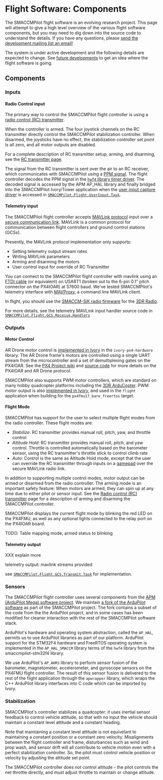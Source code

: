 # Flight Software: Components

The SMACCMPilot flight software is an evolving research project. This page will
attempt to give a high level overview of the various flight software components,
but you may need to dig down into the source code to understand the details. If
you have any questions, please [send the development mailing list an
email!](/about.html)

The system is under active development and the following details are expected to
change. See [future developments][] to get an idea where the flight software is
going.

[future developments]: flight-future.html

## Components


### Inputs


#### Radio Control input
The primary way to control the SMACCMPilot flight controller is using a [radio
control (RC) transmitter][hardware-rc].

[hardware-rc]: ../hardware/rc-controller.html

When the controller is armed. The four joystick channels on the RC transmitter
directly control the SMACCMPilot stabilization controller. When disarmed, the
joysticks have no effect, the stabilization controller set point is all zero,
and all motor outputs are disabled.

For a complete description of RC transmitter setup, arming, and disarming,
see the [RC transmitter page][hardware-rc].

The signal from the RC transmitter is sent over the air to an RC receiver, which
communicates with SMACCMPilot using a [PPM signal][ppm-signal]. The flight
controller decodes the PPM signal in the [`hwf4` library timer
driver][hwf4-timer]. The decoded signal is accessed by the APM AP\_HAL library
and finally bridged into the SMACCMPilot Ivory/Tower application when the [user
input capture driver][userinput-c] is accessed in
[`SMACCMPilot.Flight.UserInput.Task`][userinput-ivory].


[ppm-signal]: http://skymixer.net/electronics/84-rc-receivers/78-rc-ppm-signal
[hwf4-timer]: http://github.com/GaloisInc/smaccmpilot-stm32f4/blob/master/src/bsp/hwf4/include/hwf4/timer.h
[userinput-c]: http://github.com/GaloisInc/smaccmpilot-stm32f4/blob/master/src/apwrapper/include/apwrapper/userinput_capture.h 
[userinput-ivory]: http://github.com/GaloisInc/smaccmpilot-stm32f4/blob/master/src/flight/SMACCMPilot/Flight/UserInput/Task.hs

#### Telemetry input

The SMACCMPilot flight controller accepts [MAVLink protocol][mavlink] input over
a [secure communication link][commsec].
MAVLink is a common protocol for communication between flight controllers and
ground control stations (GCSs).

Presently, the MAVLink protocol implementation only supports:

* Setting telemetry output stream rates
* Writing MAVLink parameters
* Arming and disarming the motors
* User control input for override of RC Transmitter

You can connect to the SMACCMPilot flight controller with mavlink using an [FTDI
cable][ftdi-cable] (or equivalent) on USART1 (broken out to the  6-pin 0.1"
pitch connector on the PX4IOAR) at 57600 baud. We've tested SMACCMPilot's
telemetry interface with [MAVProxy][], a command line MAVLink client.

In flight, you should use the [SMACCM-SiK radio firmware][smaccm-sik] for
the [3DR Radio][].

For more details, see the telemetry MAVLink input handler source code in
[`SMACCMPilot.Flight.GCS.Receive.Handlers`][rx-handlers]

[smaccm-sik]: gcs-smaccm-sik.html
[commsec]: gcs-commsec.html
[3DR Radio]: gcs-commsec.html
[rx-handlers]: http://github.com/GaloisInc/smaccmpilot-stm32f4/blob/master/src/flight/SMACCMPilot/Flight/GCS/Receive/Handlers.hs

### Outputs

#### Motor Control

AR Drone motor control is [implemented in Ivory][ioar-impl] in the
`ivory-px4-hardware` library.  The AR Drone frame's motors are controlled using
a single UART stream from the microcontroller and a set of demultiplexing gates
on the PX4IOAR. See the [PX4 Project wiki][px4-ardrone-wiki] and [source
code][px4-ardrone-src] for more details on the PX4IOAR and AR Drone protocol.

[ioar-impl]: http://github.com/GaloisInc/smaccmpilot-stm32f4/blob/master/src/ivory-px4-hw/SMACCMPilot/Hardware/PX4IOAR/MotorControl.hs
[px4-ardrone-src]: http://github.com/PX4/Firmware/blob/master/src/drivers/ardrone_interface/ardrone_motor_control.c 
[px4-ardrone-wiki]: http://pixhawk.ethz.ch/px4/airframes/ar_drone

SMACCMPilot also supports PWM motor controllers, which are standard on many
hobby quadcopter platforms including the [3DR ArduCopter][3dr-arducopter]. PWM
motor output is also [implemented in Ivory][pwm-impl], and used in the `flight`
application when building for the `px4fmu17_bare_freertos` target.

[pwm-impl]: http://github.com/GaloisInc/smaccmpilot-stm32f4/blob/master/src/ivory-px4-hw/SMACCMPilot/Hardware/PX4IOAR/MotorControl.hs]
[3dr-arducopter]: http://store.3drobotics.com/products/3dr-arducopter-quad-c-frame-kit-1

#### Flight Mode

SMACCMPilot has support for the user to select multiple flight modes from the
radio controller. These flight modes are:

* *Stabilize*: RC transmitter provides manual roll, pitch, yaw, and throttle
  control
* *Altitude Hold*: RC transmitter provides manual roll, pitch, and yaw control.
  Throttle is controlled automatically based on the barometer sensor, using the
  RC transmitter's throttle stick to control climb rate
* *Auto*: Control is the same as Altitude Hold mode, except that the user can
  override the RC transmitter through inputs on a [gamepad][] over the secure
  MAVLink radio link.

[gamepad]: gcs-gamepad.html

In addition to supporting multiple control modes, motor output can be armed or
disarmed from the radio controller. The arming mode is an important safety
feature: When motors are armed, they can spin up at any time due to either pilot
or sensor input. See the [Radio control (RC) transmitter][hardware-rc] page for
a description of arming and disarming the SMACCMPilot controller.

SMACCMPilot displays the current flight mode by blinking the red LED on the
PX4FMU, as well as any optional lights connected to the relay port on the
PX4IOAR board.

TODO: Table mapping mode, armed status to blinking

#### Telemetry output

XXX explain more

telemetry output: mavlink streams provided

see [`SMACCMPilot.Flight.GCS.Transmit.Task`][tx-task] for implementation.

[tx-task]: http://github.com/GaloisInc/smaccmpilot-stm32f4/blob/master/src/flight/SMACCMPilot/Flight/GCS/Transmit/Task.hs

[mavlink]: http://qgroundcontrol.org/mavlink/start
[ftdi-cable]: http://www.sparkfun.com/products/9718
[MAVProxy]: http://qgroundcontrol.org/mavlink/mavproxy_startpage

### Sensors

The SMACCMPilot flight controller uses several components from the [APM
(ArduPilot Mega) software project][ardupilot-project]. We maintain [a fork of
the ArduPilot software][ardupilot-standalone] as part of the SMACCMPilot project.
The fork contains a subset of the code from the the ArduPilot project, and in
some cases has been modified for cleaner interaction with the rest of the
SMACCMPilot software stack.

ArduPilot's hardware and operating system abstraction, called the `AP_HAL`,
permits us to use ArduPilot libraries as part of our platform.
ArduPilot support for the STM32F4 hardware and FreeRTOS operating system is
implemented in the `AP_HAL_SMACCM` library terms of the `hwf4` library from the
smaccmpilot-stm32f4 library.

We use ArduPilot's `AP_AHRS` library to perform sensor fusion of the barometer,
magnetometer, accelerometer, and gyroscope sensors on the PX4FMU flight
controller. The result of this sensor fusion is delivered to the rest of the
flight application through the `apwrapper` library, which wraps the C++
ArduPilot library interfaces into C code which can be imported by Ivory.

[ardupilot-project]: http://ardupilot.com
[ardupilot-standalone]: http://github.com/GaloisInc/smaccmpilot-stm32f4/tree/master/src/standalone_apahrs

### Stabilization

SMACCMPilot's controller stabilizes a quadcopter: it uses inertial sensor
feedback to control vehicle attitude, so that with no input the vehicle should
maintain a constant level attitude and a constant heading.

Note that maintaining a constant level attitude is not equivelant to maintaining
a constant position or a constant zero velocity. Misalignments between the
flight controller and frame, disturbances such as wind and prop wash, and sensor
drift will all contribute to vehicle motion even with a perfect stabilization
controller. So, the pilot must control vehicle position or velocity by adjusting
the attitude set point.

The SMACCMPilot controller does not control altitude - the pilot controls the
net throttle directly, and must adjust throttle to maintain or change altitude.

